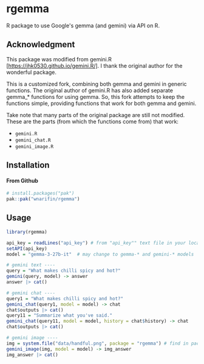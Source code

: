 # rgemma

<!-- commented out for parts I don't use -->
<!-- badges: start -->
<!--
[![CRAN status badge](https://www.r-pkg.org/badges/version/gemini.R)](https://CRAN.R-project.org/package=gemini.R)
[![CRAN downloads badge](https://cranlogs.r-pkg.org/badges/gemini.R)](https://cran.r-project.org/package=gemini.R)
![r-hub](https://github.com/jhk0530/gemini.R/actions/workflows/rhub.yaml/badge.svg)
[![gemini.R status badge](https://jhk0530.r-universe.dev/badges/gemini.R)](https://jhk0530.r-universe.dev/gemini.R)
-->

<!-- badges: end -->

R package to use Google's gemma (and gemini) via API on R.

## Acknowledgment
This package was modified from gemini.R [https://jhk0530.github.io/gemini.R/]. I thank the original author for the wonderful package.

This is a customized fork, combining both gemma and gemini in generic functions. The original author of gemini.R has also added separate gemma_* functions for using gemma. So, this fork attempts to keep the functions simple, providing functions that work for both gemma and gemini.

Take note that many parts of the original package are still not modified. These are the parts (from which the functions come from) that work:

- `gemini.R`
- `gemini_chat.R`
- `gemini_image.R`

## Installation

#### From Github

```r
# install.packages("pak")
pak::pak("wnarifin/rgemma")
```

## Usage

```r
library(rgemma)

api_key = readLines("api_key") # from "api_key"" text file in your local folder
setAPI(api_key)
model = "gemma-3-27b-it"  # may change to gemma-* and gemini-* models

# gemini text ----
query = "What makes chilli spicy and hot?"
gemini(query, model) -> answer
answer |> cat()

# gemini chat ----
query1 = "What makes chilli spicy and hot?"
gemini_chat(query1, model = model) -> chat
chat$outputs |> cat()
query11 = "Summarize what you've said."
gemini_chat(query11, model = model, history = chat$history) -> chat
chat$outputs |> cat()

# gemini image ----
img = system.file("data/handful.png", package = "rgemma") # find in package folder
gemini_image(img, model = model) -> img_answer
img_answer |> cat()
```
